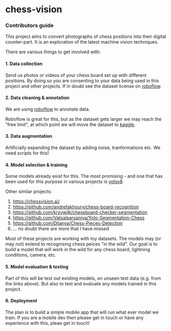 # chess-vision



### Contributors guide

This project aims to convert photographs of chess positions into their digital counter-part. It is an exploration of the latest machine vision techniques. 

There are various things to get involved with:

#### 1. Data collection 
Send us photos or videos of your chess board set up with different positions. By doing so you are consenting to your data being used in this project and other projects. If in doubt see the dataset license on [roboflow](https://app.roboflow.com/chessvision-zekst).

#### 2. Data cleaning & annotation
We are using [roboflow](roboflow.com) to annotate data.

Roboflow is great for this, but as the dataset gets larger we may reach the "free limit", at which point we will move the dataset to [kaggle](https://www.kaggle.com/).

#### 3. Data augmentation

Artificially expanding the dataset by adding noise, tranformations etc. We need scripts for this!

#### 4. Model selection & training
Some models already exist for this. The most promising - and one that has been used for this purpose in various projects is [yolov8](https://github.com/ultralytics/ultralytics)

Other similar projects:
1. https://chessvision.ai/
2. https://github.com/andrefakhoury/chess-board-recognition
3. https://github.com/krzywilk/chessboard-checker-segmentation
4. https://github.com/Vatsalparsaniya/Yolo-Segmentation-Chess
5. https://github.com/Dilanya/Chess-Pieces-Detection
6. ... no doubt there are more that I have missed

Most of these projects are working with toy datasets. The models may (or may not) extend to recognising chess peices "in the wild". Our goal is to build a model that will work in the wild for any chess board, lightning conditions, camera, etc. 

#### 5. Model evaluation & testing

Part of this will be test out existing models, on unseen test data (e.g. from the links above). But also to test and evaluate any models trained in this project.

#### 6. Deployment 

The plan is to build a simple mobile app that will run what ever model we train. If you are a mobile dev then please get in touch or have any experience with this, pleae get in touch!
